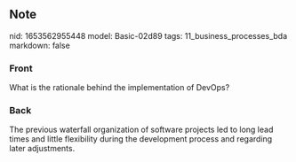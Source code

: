## Note
nid: 1653562955448
model: Basic-02d89
tags: 11_business_processes_bda
markdown: false

### Front
What is the rationale behind the implementation of DevOps?

### Back
The previous waterfall organization of software projects led to long lead times and little flexibility during the development process and regarding later adjustments.

